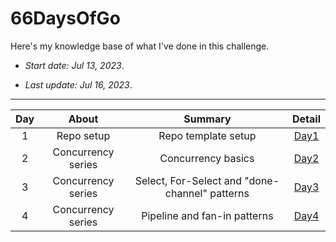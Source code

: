 # 66DaysOfGo

Here's my knowledge base of what I've done in this challenge.

* _Start date: Jul 13, 2023_.

* _Last update: Jul 16, 2023_.

---
**Day**|**About**|**Summary**|**Detail**
:-----:|:-----:|:-----:|:-----:
1|Repo setup|Repo template setup|[Day1](./week01/day01)
2|Concurrency series|Concurrency basics|[Day2](./week01/day02)
3|Concurrency series|Select, For-Select and "done-channel" patterns|[Day3](./week01/day03)
4|Concurrency series|Pipeline and fan-in patterns|[Day4](./week01/day04)
